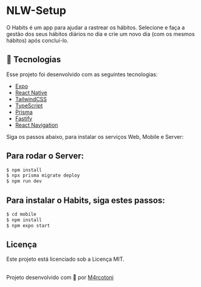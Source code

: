# NLW-Setup
O Habits é um app para ajudar a rastrear os hábitos. Selecione e faça a gestão dos seus hábitos diários no dia e crie um novo dia (com os mesmos hábitos) após concluí-lo.

## 🚀 Tecnologias

Esse projeto foi desenvolvido com as seguintes tecnologias:

- [Expo](https://expo.io/)
- [React Native](https://reactnative.dev/)
- [TailwindCSS](https://tailwindcss.com/)
- [TypeScript](https://www.typescriptlang.org/)
- [Prisma](https://www.prisma.io/)
- [Fastify](https://www.fastify.io/)
- [React Navigation](https://reactnavigation.org/)

Siga os passos abaixo, para instalar os serviços Web, Mobile e Server:

## Para rodar o Server:

```bash
$ npm install
$ npx prisma migrate deploy
$ npm run dev
```

##  Para instalar o Habits, siga estes passos:

```bash
$ cd mobile
$ npm install
$ npm expo start
```

## Licença

Este projeto está licenciado sob a Licença MIT.
<br></br>

Projeto desenvolvido com 🖤 por [M4rcotoni](https://github.com/m4rcotoni)

